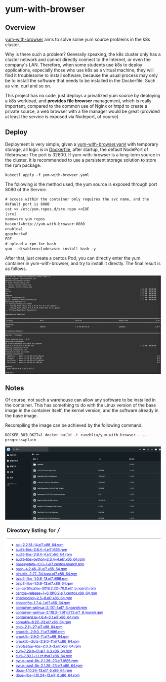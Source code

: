 # yum-with-browser

## Overview

[yum-with-browser](https://github.com/runzhliu/yum-with-browser) aims to solve some yum source problems in the k8s cluster.

Why is there such a problem? Generally speaking, the k8s cluster only has a cluster network and cannot directly connect to the Internet, or even the company's LAN. Therefore, when some students use k8s to deploy applications, especially those who use k8s as a virtual machine, they will find it troublesome to install software, because the usual process may only be to install the software that needs to be installed in the Dockerfile. Such as vim, curl and so on.

This project has no code, just deploys a privatized yum source by deploying a k8s workload, and **provides file browser** management, which is really important, compared to the common use of Nginx or httpd to create a private source, a web browser with a file manager would be great (provided at least the service is exposed via Nodeport, of course).

## Deploy

Deployment is very simple, given a [yum-with-browser.yaml](yum-with-browser.yaml) with temporary storage, all logic is in [Dockerfile](Dockerfile), after startup, the default NodePort of filebrowser The port is 32600. If yum-with-browser is a long-term source in the cluster, it is recommended to use a persistent storage solution to store the rpm package.

```shell
kubectl apply -f yum-with-browser.yaml
````

The following is the method used, the yum source is exposed through port 8080 of the Service.

```shell
# access within the container only requires the svc name, and the default port is 8080
cat >> /etc/yum.repos.d/sre.repo <<EOF
[sre]
name=sre yum repos
baseurl=http://yum-with-browser:8080
enable=1
gpgcheck=0
EOF
# upload a rpm for bash
yum --disableexcludes=sre install bash -y
```

After that, just create a centos Pod, you can directly enter the yum container in yum-with-browser, and try to install it directly. The final result is as follows.

![img_2.png](img_2.png)

## Notes

Of course, not such a warehouse can allow any software to be installed in the container. This has something to do with the Linux version of the base image in the container itself, the kernel version, and the software already in the base image.

Recompiling the image can be achieved by the following command.

```shell
DOCKER_BUILDKIT=1 docker build -t runzhliu/yum-with-browser . --progress=plain
```

![img.png](img.png)

![img_1.png](img_1.png)
